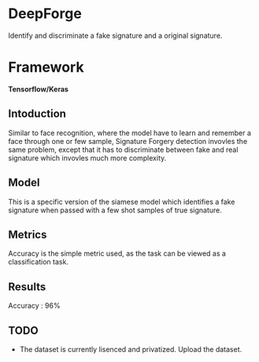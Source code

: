 # DeepForge
Identify and discriminate a fake signature and a original signature.

# Framework
**Tensorflow/Keras**

## Intoduction
Similar to face recognition, where the model have to learn and remember a face through one or few sample, Signature Forgery detection invovles the same problem, except that it has to discriminate between fake and real signature which invovles much more complexity.

## Model
This is a specific version of the siamese model which identifies a fake signature when passed with a few shot samples of true signature.

## Metrics
Accuracy is the simple metric used, as the task can be viewed as a classification task.

## Results
Accuracy : 96%

## TODO
* The dataset is currently lisenced and privatized. Upload the dataset.

